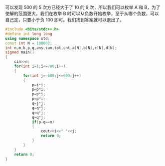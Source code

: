 可以发现 500 的 5 次方已经大于了 10 的 9 次，所以我们可以枚举 A 和 B，为了使解的范围更大，我们在枚举 B 时可以从负数开始枚举，至于从哪个负数，可以自己定，只要小于负 100 即可。我们找到答案就可以退出了。

```cpp
#include <bits/stdc++.h>
#define int long long
using namespace std;
const int N = 100002;
int n,m,k,p,q,ans,sum,tot,cnt,a[N],b[N],c[N],d[N];
signed main()
{
	cin>>n;
    for(int i=1;i<=700;i++)
    {
    	for(int j=-600;j<=600;j++)
    	{
    		p=i*i;
    		p=p*i;
    		p=p*i;
    		p=p*i;
    	    q=j*j;
    		q=q*j;
    		q=q*j;
    		q=q*j;
    		if(p-q==n)
    		{
    			cout<<i<<" "<<j;
    			return 0;
			}
		}
	}
	return 0;
}

```



